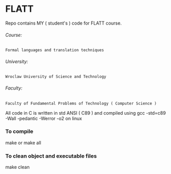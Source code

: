# FLATT

Repo contains MY ( student's ) code for FLATT course.

###### Course:
    Formal languages and translation techniques
###### University:
    Wroclaw University of Science and Technology
###### Faculty:
    Faculty of Fundamental Problems of Technology ( Computer Science )

All code in C is written in std ANSI ( C89 ) and compiled using gcc -std=c89 -Wall -pedantic -Werror -o2 on linux

### To compile
make or make all

### To clean object and executable files
make clean



